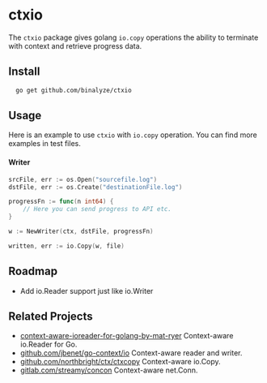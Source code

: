 
# ctxio

The `ctxio` package gives golang `io.copy` operations the ability to terminate with context and retrieve progress data.


## Install 

```bash 
  go get github.com/binalyze/ctxio
```
## Usage

Here is an example to use `ctxio` with `io.copy` operation. You can find more examples in test files.

#### Writer
```go
srcFile, err := os.Open("sourcefile.log")
dstFile, err := os.Create("destinationFile.log")

progressFn := func(n int64) {
    // Here you can send progress to API etc.
}

w := NewWriter(ctx, dstFile, progressFn)

written, err := io.Copy(w, file)
```
## Roadmap

- Add io.Reader support just like io.Writer
## Related Projects

* [context-aware-ioreader-for-golang-by-mat-ryer](https://pace.dev/blog/2020/02/03/context-aware-ioreader-for-golang-by-mat-ryer.html) Context-aware io.Reader for Go.
* [github.com/jbenet/go-context/io](https://pace.dev/blog/2020/02/03/context-aware-ioreader-for-golang-by-mat-ryer.html)  Context-aware reader and writer.
* [github.com/northbright/ctx/ctxcopy](https://godoc.org/github.com/northbright/ctx/ctxcopy) Context-aware io.Copy.
* [gitlab.com/streamy/concon](https://godoc.org/gitlab.com/streamy/concon) Context-aware net.Conn.